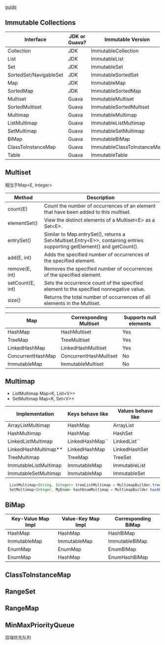 #

[guide](https://github.com/google/guava/wiki/NewCollectionTypesExplained)

## Immutable Collections

|Interface| JDK or Guava?| Immutable Version|
|---|---|---|
|Collection| JDK| ImmutableCollection|
|List| JDK| ImmutableList|
|Set| JDK| ImmutableSet|
|SortedSet/NavigableSet| JDK| ImmutableSortedSet|
|Map| JDK| ImmutableMap|
|SortedMap| JDK| ImmutableSortedMap|
|Multiset| Guava| ImmutableMultiset|
|SortedMultiset| Guava| ImmutableSortedMultiset|
|Multimap| Guava| ImmutableMultimap|
|ListMultimap| Guava| ImmutableListMultimap|
|SetMultimap| Guava| ImmutableSetMultimap|
|BiMap| Guava| ImmutableBiMap|
|ClassToInstanceMap| Guava| ImmutableClassToInstanceMap|
|Table| Guava| ImmutableTable|

## Multiset

相当于Map<E, Integer>

|Method |Description|
|---|---|
|count(E)| Count the number of occurrences of an element that have been added to this multiset.|
|elementSet()| View the distinct elements of a Multiset\<E> as a Set\<E>.|
|entrySet()| Similar to Map.entrySet(), returns a Set<Multiset.Entry\<E>>, containing entries supporting getElement() and getCount().|
|add(E, int)| Adds the specified number of occurrences of the specified element.|
|remove(E, int)| Removes the specified number of occurrences of the specified element.|
|setCount(E, int)| Sets the occurrence count of the specified element to the specified nonnegative value.|
|size() |Returns the total number of occurrences of all elements in the Multiset.|

|Map| Corresponding Multiset| Supports null elements|
|---|---|---|
|HashMap| HashMultiset| Yes|
|TreeMap| TreeMultiset| Yes|
|LinkedHashMap| LinkedHashMultiset| Yes|
|ConcurrentHashMap| ConcurrentHashMultiset| No|
|ImmutableMap |ImmutableMultiset| No|

## Multimap

- ListMultimap Map\<K, List\<V>>
- SetMultimap Map\<K, Set\<V>>

|Implementation| Keys behave like| Values behave like|
|---|---|---|
|ArrayListMultimap| HashMap| ArrayList|
|HashMultimap| HashMap| HashSet|
|LinkedListMultimap | LinkedHashMap`` | LinkedList`` |
|LinkedHashMultimap**| LinkedHashMap| LinkedHashSet|
|TreeMultimap| TreeMap| TreeSet|
|ImmutableListMultimap| ImmutableMap| ImmutableList|
|ImmutableSetMultimap| ImmutableMap| ImmutableSet|

```java
  ListMultimap<String, Integer> treeListMultimap = MultimapBuilder.treeKeys().arrayListValues().build();   
  SetMultimap<Integer, MyEnum> hashEnumMultimap = MultimapBuilder.hashKeys().enumSetValues(MyEnum.class).build();
```

## BiMap

|Key-Value Map Impl| Value-Key Map Impl| Corresponding BiMap|
|---|---|---|
|HashMap| HashMap| HashBiMap|
|ImmutableMap| ImmutableMap| ImmutableBiMap|
|EnumMap| EnumMap| EnumBiMap|
|EnumMap| HashMap| EnumHashBiMap|

## ClassToInstanceMap

## RangeSet

## RangeMap

## MinMaxPriorityQueue

双端优先队列
